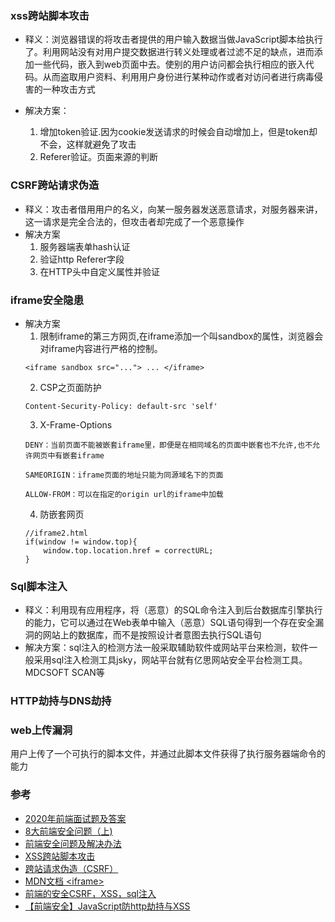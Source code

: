 ### xss跨站脚本攻击  
- 释义：浏览器错误的将攻击者提供的用户输入数据当做JavaScript脚本给执行了。利用网站没有对用户提交数据进行转义处理或者过滤不足的缺点，进而添加一些代码，嵌入到web页面中去。使别的用户访问都会执行相应的嵌入代码。从而盗取用户资料、利用用户身份进行某种动作或者对访问者进行病毒侵害的一种攻击方式  

- 解决方案：
  1. 增加token验证.因为cookie发送请求的时候会自动增加上，但是token却不会，这样就避免了攻击  
  2. Referer验证。页面来源的判断

### CSRF跨站请求伪造  
- 释义：攻击者借用用户的名义，向某一服务器发送恶意请求，对服务器来讲，这一请求是完全合法的，但攻击者却完成了一个恶意操作 
- 解决方案
  1. 服务器端表单hash认证  
  2. 验证http Referer字段  
  3. 在HTTP头中自定义属性并验证  

### iframe安全隐患

- 解决方案 
  1. 限制iframe的第三方网页,在iframe添加一个叫sandbox的属性，浏览器会对iframe内容进行严格的控制。 
    ```
    <iframe sandbox src="..."> ... </iframe>
    ```
  2. CSP之页面防护  
    ```
    Content-Security-Policy: default-src 'self'
    ```
  3. X-Frame-Options  
    ```
    DENY：当前页面不能被嵌套iframe里，即便是在相同域名的页面中嵌套也不允许,也不允许网页中有嵌套iframe

    SAMEORIGIN：iframe页面的地址只能为同源域名下的页面

    ALLOW-FROM：可以在指定的origin url的iframe中加载
    ```
  4. 防嵌套网页  
    ```
    //iframe2.html
    if(window != window.top){
        window.top.location.href = correctURL;
    }
    ```
 
### Sql脚本注入  
- 释义：利用现有应用程序，将（恶意）的SQL命令注入到后台数据库引擎执行的能力，它可以通过在Web表单中输入（恶意）SQL语句得到一个存在安全漏洞的网站上的数据库，而不是按照设计者意图去执行SQL语句  
- 解决方案：sql注入的检测方法一般采取辅助软件或网站平台来检测，软件一般采用sql注入检测工具jsky，网站平台就有亿思网站安全平台检测工具。MDCSOFT SCAN等

### HTTP劫持与DNS劫持

### web上传漏洞  
用户上传了一个可执行的脚本文件，并通过此脚本文件获得了执行服务器端命令的能力  

### 参考  
- [2020年前端面试题及答案](https://blog.csdn.net/raleway/article/details/104268283)  
- [8大前端安全问题（上)](https://insights.thoughtworks.cn/eight-security-problems-in-front-end/)  
- [前端安全问题及解决办法](https://www.cnblogs.com/superSmile/p/8039451.html)  
- [XSS跨站脚本攻击](https://www.cnblogs.com/phpstudy2015-6/p/6767032.html)  
- [跨站请求伪造（CSRF）](https://blog.csdn.net/qq_32657025/article/details/79476452)  
- [MDN文档 &lt;iframe&gt;](https://developer.mozilla.org/zh-CN/docs/Web/HTML/Element/iframe)  
- [前端的安全CSRF，XSS，sql注入](https://www.jianshu.com/p/4097524ebe0f)
- [【前端安全】JavaScript防http劫持与XSS](https://www.cnblogs.com/coco1s/p/5777260.html)